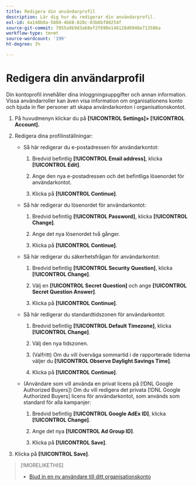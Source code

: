 ```yaml
---
title: Redigera din användarprofil
description: Lär dig hur du redigerar din användarprofil.
exl-id: 4a140b0a-5860-4b68-820c-03b6bf80254f
source-git-commit: 7055a9b9d3a68ef2f690e146128d6946e713586a
workflow-type: tm+mt
source-wordcount: '199'
ht-degree: 3%

---
```


# Redigera din användarprofil

Din kontoprofil innehåller dina inloggningsuppgifter och annan information. Vissa användarroller kan även visa information om organisationens konto och bjuda in fler personer att skapa användarkonton i organisationskontot.

1. På huvudmenyn klickar du på **[!UICONTROL Settings]> [!UICONTROL Account].**

1. Redigera dina profilinställningar:

   * Så här redigerar du e-postadressen för användarkontot:

      1. Bredvid befintlig **[!UICONTROL Email address]**, klicka **[!UICONTROL Edit]**.

      1. Ange den nya e-postadressen och det befintliga lösenordet för användarkontot.

      1. Klicka på **[!UICONTROL Continue]**.
   * Så här redigerar du lösenordet för användarkontot:

      1. Bredvid befintlig **[!UICONTROL Password]**, klicka **[!UICONTROL Change]**.

      1. Ange det nya lösenordet två gånger.

      1. Klicka på **[!UICONTROL Continue]**.
   * Så här redigerar du säkerhetsfrågan för användarkontot:

      1. Bredvid befintlig **[!UICONTROL Security Question]**, klicka **[!UICONTROL Change]**.

      1. Välj en **[!UICONTROL Secret Question]** och ange **[!UICONTROL Secret Question Answer]**.

      1. Klicka på **[!UICONTROL Continue]**.
   * Så här redigerar du standardtidszonen för användarkontot:

      1. Bredvid befintlig **[!UICONTROL Default Timezone]**, klicka **[!UICONTROL Change]**.

      1. Välj den nya tidszonen.

      1. (Valfritt) Om du vill överväga sommartid i de rapporterade tiderna väljer du **[!UICONTROL Observe Daylight Savings Time]**.

      1. Klicka på **[!UICONTROL Continue]**.
   * (Användare som vill använda en privat licens på [!DNL Google Authorized Buyers]) Om du vill redigera det privata [!DNL Google Authorized Buyers] licens för användarkontot, som används som standard för alla kampanjer:

      1. Bredvid befintlig **[!UICONTROL Google AdEx ID]**, klicka **[!UICONTROL Change]**.

      1. Ange det nya **[!UICONTROL Ad Group ID]**.

      1. Klicka på **[!UICONTROL Save]**.





1. Klicka på **[!UICONTROL Save]**.

>[!MORELIKETHIS]
>
>* [Bjud in en ny användare till ditt organisationskonto](user-invite.md)


<!-- >* [User Profile and Organization Account Settings](user-and-account-settings.md) -->

